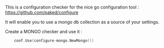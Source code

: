This is a configuration checker for the nice go configuration tool : https://github.com/paked/configure

It will enable you to use a mongo db collection as a source of your settings.

Create a MONGO checker and use it :

```go
	conf.Use(configure-mongo.NewMongo())
```
